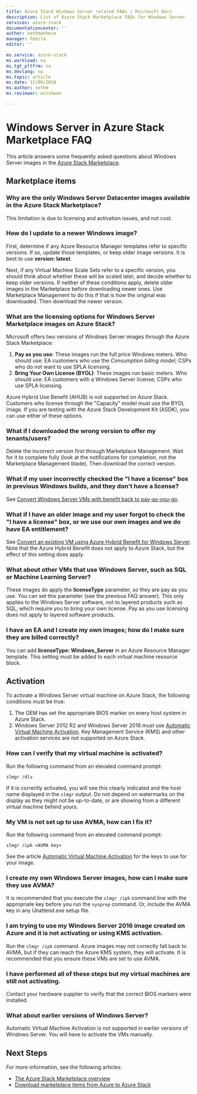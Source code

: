 ```yaml
---
title: Azure Stack Windows Server related FAQs | Microsoft Docs
description: List of Azure Stack Marketplace FAQs for Windows Server
services: azure-stack
documentationcenter: ''
author: sethmanheim
manager: femila
editor: ''

ms.service: azure-stack
ms.workload: na
ms.tgt_pltfrm: na
ms.devlang: na
ms.topic: article
ms.date: 11/09/2018
ms.author: sethm
ms.reviewer: avishwan

---
```


# Windows Server in Azure Stack Marketplace FAQ

This article answers some frequently asked questions about Windows Server images in the [Azure Stack Marketplace](azure-stack-marketplace.md).

## Marketplace items

### Why are the only Windows Server Datacenter images available in the Azure Stack Marketplace?

This limitation is due to licensing and activation issues, and not cost.

### How do I update to a newer Windows image?

First, determine if any Azure Resource Manager templates refer to specific versions. If so, update those templates, or keep older image versions. It is best to use **version: latest**.

Next, if any Virtual Machine Scale Sets refer to a specific version, you should think about whether these will be scaled later, and decide whether to keep older versions. If neither of these conditions apply, delete older images in the Marketplace before downloading newer ones. Use Marketplace Management to do this if that is how the original was downloaded. Then download the newer version.

### What are the licensing options for Windows Server Marketplace images on Azure Stack?

Microsoft offers two versions of Windows Server images through the Azure Stack Marketplace:

1. **Pay as you use**: These images run the full price Windows meters. 
   Who should use: EA customers who use the *Consumption billing model*; CSPs who do not want to use SPLA licensing.
2. **Bring Your Own License (BYOL)**: These images run basic meters.
   Who should use: EA customers with a Windows Server license; CSPs who use SPLA licensing.

Azure Hybrid Use Benefit (AHUB) is not supported on Azure Stack. Customers who license through the "Capacity" model must use the BYOL image. If you are testing with the Azure Stack Development Kit (ASDK), you can use either of these options.

### What if I downloaded the wrong version to offer my tenants/users?

Delete the incorrect version first through Marketplace Management. Wait for it to complete fully (look at the notifications for completion, not the Marketplace Management blade). Then download the correct version.

### What if my user incorrectly checked the "I have a license" box in previous Windows builds, and they don't have a license?

See [Convert Windows Server VMs with benefit back to pay-as-you-go](../virtual-machines/windows/hybrid-use-benefit-licensing.md#powershell-1).

### What if I have an older image and my user forgot to check the "I have a license" box, or we use our own images and we do have EA entitlement?

See [Convert an existing VM using Azure Hybrid Benefit for Windows Server](../virtual-machines/windows/hybrid-use-benefit-licensing.md#convert-an-existing-vm-using-azure-hybrid-benefit-for-windows-server). Note that the Azure Hybrid Benefit does not apply to Azure Stack, but the effect of this setting does apply.

### What about other VMs that use Windows Server, such as SQL or Machine Learning Server?

These images do apply the **licenseType** parameter, so they are pay as you use. You can set this parameter (see the previous FAQ answer). This only applies to the Windows Server software, not to layered products such as SQL, which require you to bring your own license. Pay as you use licensing does not apply to layered software products.

### I have an EA and I create my own images; how do I make sure they are billed correctly?

You can add **licenseType: Windows_Server** in an Azure Resource Manager template. This setting must be added to each virtual machine resource block.

## Activation

To activate a Windows Server virtual machine on Azure Stack, the following conditions must be true:

1. The OEM has set the appropriate BIOS marker on every host system in Azure Stack.
2. Windows Server 2012 R2 and Windows Server 2016 must use [Automatic Virtual Machine Activation](https://docs.microsoft.com/previous-versions/windows/it-pro/windows-server-2012-R2-and-2012/dn303421(v=ws.11)). Key Management Service (KMS) and other activation services are not supported on Azure Stack.

### How can I verify that my virtual machine is activated?

Run the following command from an elevated command prompt: 

```shell
slmgr /dlv
``` 

If it is correctly activated, you will see this clearly indicated and the host name displayed in the `slmgr` output. Do not depend on watermarks on the display as they might not be up-to-date, or are showing from a different virtual machine behind yours.

### My VM is not set up to use AVMA, how can I fix it?

Run the following command from an elevated command prompt: 

```shell
slmgr /ipk <AVMA key> 
```

See the article [Automatic Virtual Machine Activation](https://docs.microsoft.com/previous-versions/windows/it-pro/windows-server-2012-R2-and-2012/dn303421(v=ws.11)) for the keys to use for your image.

### I create my own Windows Server images, how can I make sure they use AVMA?

It is recommended that you execute the `slmgr /ipk` command line with the appropriate key before you run the `sysprep` command. Or, include the AVMA key in any Unattend.exe setup file.

### I am trying to use my Windows Server 2016 image created on Azure and it is not activating or using KMS activation.

Run the `slmgr /ipk` command. Azure images may not correctly fall back to AVMA, but if they can reach the Azure KMS system, they will activate. It is recommended that you ensure these VMs are set to use AVMA.

### I have performed all of these steps but my virtual machines are still not activating.

Contact your hardware supplier to verify that the correct BIOS markers were installed.

### What about earlier versions of Windows Server?

Automatic Virtual Machine Activation is not supported in earlier versions of Windows Server. You will have to activate the VMs manually.

## Next Steps

For more information, see the following articles:

- [The Azure Stack Marketplace overview](azure-stack-marketplace.md)
- [Download marketplace items from Azure to Azure Stack](azure-stack-download-azure-marketplace-item.md)
